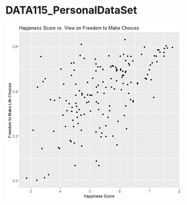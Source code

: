 # DATA115_PersonalDataSet

![Happiness score from each country compared to the view on people's freedom to make life choices](https://raw.githubusercontent.com/delaneygrein/DATA115_PersonalDataSet/main/Visualization_HappinessReport.png)
